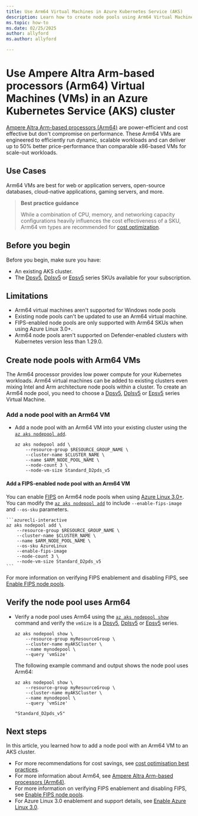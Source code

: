 ```yaml
---
title: Use Arm64 Virtual Machines in Azure Kubernetes Service (AKS)
description: Learn how to create node pools using Arm64 Virtual Machines with Azure Kubernetes Service (AKS)
ms.topic: how-to
ms.date: 02/25/2025
author: allyford
ms.author: allyford

---
```


# Use Ampere Altra Arm-based processors (Arm64) Virtual Machines (VMs) in an Azure Kubernetes Service (AKS) cluster

[Ampere Altra Arm-based processors (Arm64)](https://azure.microsoft.com/blog/now-in-preview-azure-virtual-machines-with-ampere-altra-armbased-processors/) are power-efficient and cost effective but don't compromise on performance. These Arm64 VMs are engineered to efficiently run dynamic, scalable workloads and can deliver up to 50% better price-performance than comparable x86-based VMs for scale-out workloads.

## Use Cases
Arm64 VMs are best for web or application servers, open-source databases, cloud-native applications, gaming servers, and more.

> **Best practice guidance**
>
> While a combination of CPU, memory, and networking capacity configurations heavily influences the cost effectiveness of a SKU, Arm64 vm types are recommended for [cost optimization](./best-practices-cost).

## Before you begin

Before you begin, make sure you have:

- An existing AKS cluster.
- The [Dpsv5][arm-sku-vm1], [Dplsv5][arm-sku-vm2] or [Epsv5][arm-sku-vm3] series SKUs available for your subscription.

## Limitations
- Arm64 virtual machines aren't supported for Windows node pools
- Existing node pools can't be updated to use an Arm64 virtual machine.
- FIPS-enabled node pools are only supported with Arm64 SKUs when using Azure Linux 3.0+.
- Arm64 node pools aren't supported on Defender-enabled clusters with Kubernetes version less than 1.29.0.

## Create node pools with Arm64 VMs

The Arm64 processor provides low power compute for your Kubernetes workloads. Arm64 virtual machines can be added to existing clusters even mixing Intel and Arm architecture node pools within a cluster. To create an Arm64 node pool, you need to choose a [Dpsv5][arm-sku-vm1], [Dplsv5][arm-sku-vm2] or [Epsv5][arm-sku-vm3] series Virtual Machine.

### Add a node pool with an Arm64 VM

* Add a node pool with an Arm64 VM into your existing cluster using the [`az aks nodepool add`][az-aks-nodepool-add].

    ```azurecli-interactive
    az aks nodepool add \
        --resource-group $RESOURCE_GROUP_NAME \
        --cluster-name $CLUSTER_NAME \
        --name $ARM_NODE_POOL_NAME \
        --node-count 3 \
        --node-vm-size Standard_D2pds_v5
    ```

#### Add a FIPS-enabled node pool with an Arm64 VM
You can enable [FIPS](./enable-fips-nodes.md) on Arm64 node pools when using [Azure Linux 3.0+](https://learn.microsoft.com/en-us/azure/azure-linux/how-to-enable-azure-linux-3). You can modify the [`az aks nodepool add`][az-aks-nodepool-add] to include `--enable-fips-image` and `--os-sku` parameters.

    ```azurecli-interactive
    az aks nodepool add \
        --resource-group $RESOURCE_GROUP_NAME \
        --cluster-name $CLUSTER_NAME \
        --name $ARM_NODE_POOL_NAME \
        --os-sku AzureLinux
        --enable-fips-image
        --node-count 3 \
        --node-vm-size Standard_D2pds_v5
    ```
For more information on verifying FIPS enablement and disabling FIPS, see [Enable FIPS node pools](./enable-fips-nodes.md).

## Verify the node pool uses Arm64

- Verify a node pool uses Arm64 using the [`az aks nodepool show`][az-aks-nodepool-show] command and verify the `vmSize` is a [Dpsv5][arm-sku-vm1], [Dplsv5][arm-sku-vm2] or [Epsv5][arm-sku-vm3] series.

    ```azurecli-interactive
    az aks nodepool show \
        --resource-group myResourceGroup \
        --cluster-name myAKSCluster \
        --name mynodepool \
        --query 'vmSize'
    ```

    The following example command and output shows the node pool uses Arm64:

    ```output
    az aks nodepool show \
        --resource-group myResourceGroup \
        --cluster-name myAKSCluster \
        --name mynodepool \
        --query 'vmSize'

    "Standard_D2pds_v5"
    ```

## Next steps

In this article, you learned how to add a node pool with an Arm64 VM to an AKS cluster. 
- For more recommendations for cost savings, see [cost optimisation best practices](./best-practices-cost.md).
- For more information about Arm64, see [Ampere Altra Arm-based processors (Arm64)](https://azure.microsoft.com/blog/now-in-preview-azure-virtual-machines-with-ampere-altra-armbased-processors/).
- For more information on verifying FIPS enablement and disabling FIPS, see [Enable FIPS node pools](./enable-fips-nodes.md).
- For Azure Linux 3.0 enablement and support details, see [Enable Azure Linux 3.0](https://learn.microsoft.com/en-us/azure/azure-linux/how-to-enable-azure-linux-3).

<!-- LINKS - Internal -->
[arm-sku-vm1]: /azure/virtual-machines/dpsv5-dpdsv5-series
[arm-sku-vm2]: /azure/virtual-machines/dplsv5-dpldsv5-series
[arm-sku-vm3]: /azure/virtual-machines/epsv5-epdsv5-series
[az-aks-nodepool-add]: /cli/azure/aks/nodepool#az_aks_nodepool_add
[az-aks-nodepool-show]: /cli/azure/aks/nodepool#az_aks_nodepool_show
[az-aks-nodepool-delete]: /cli/azure/aks/nodepool#az_aks_nodepool_delete

